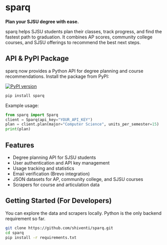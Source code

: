 # sparq

**Plan your SJSU degree with ease.**

sparq helps SJSU students plan their classes, track progress, and find the fastest path to graduation. It combines AP scores, community college courses, and SJSU offerings to recommend the best next steps.

## API & PyPI Package

sparq now provides a Python API for degree planning and course recommendations. Install the package from PyPI:

[![PyPI version](https://img.shields.io/pypi/v/sparq.svg)](https://pypi.org/project/sparq)

```bash
pip install sparq
```

Example usage:
```python
from sparq import Sparq
client = Sparq(api_key="YOUR_API_KEY")
plan = client.plan(major="Computer Science", units_per_semester=15)
print(plan)
```

## Features
- Degree planning API for SJSU students
- User authentication and API key management
- Usage tracking and statistics
- Email verification (Brevo integration)
- JSON datasets for AP, community college, and SJSU courses
- Scrapers for course and articulation data

## Getting Started (For Developers)
You can explore the data and scrapers locally. Python is the only backend requirement so far.

```bash
git clone https://github.com/shiventi/sparq.git
cd sparq
pip install -r requirements.txt
